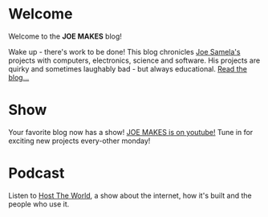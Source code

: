 # Welcome

Welcome to the **JOE MAKES** blog!

Wake up - there's work to be done! This blog chronicles [Joe Samela's](https://josephsamela.github.io/) projects with computers, electronics, science and software. His projects are quirky and sometimes laughably bad - but always educational. [Read the blog...](archive.html)

# Show

Your favorite blog now has a show! [JOE MAKES is on youtube!](https://www.youtube.com/channel/UCpi9d158eNHx1bXs5ZzXPUA) Tune in for exciting new projects every-other monday!

# Podcast

Listen to [Host The World](https://josephsamela.github.io/hosttheworld/), a show about the internet, how it's built and the people who use it.

